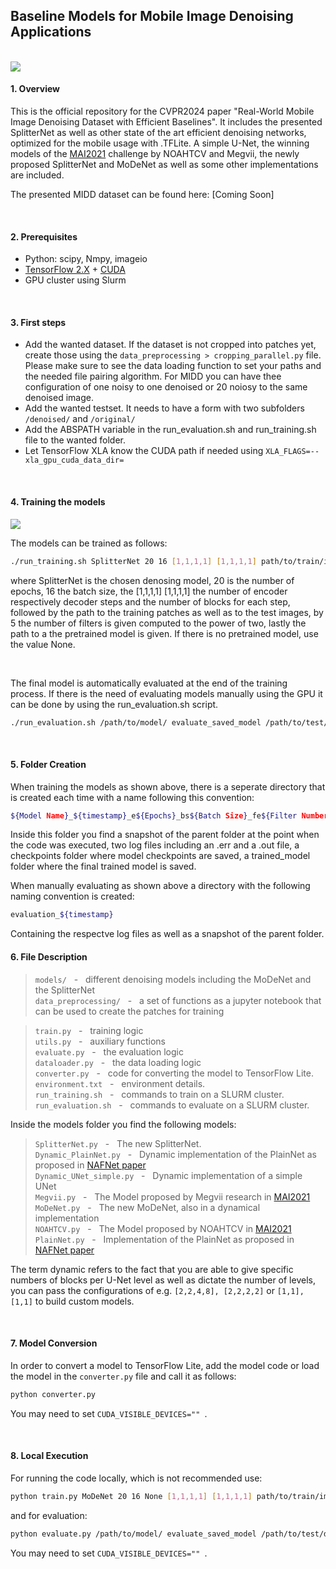 ## Baseline Models for Mobile Image Denoising Applications

<br/>

<img src="https://github.com/rflepp/Efficient-Mobile-Image-Denoising-Models/images/SplitterNet_arch.png"/>

<br/>

#### 1. Overview
This is the official repository for the CVPR2024 paper "Real-World Mobile Image Denoising Dataset with Efficient Baselines". It includes the presented SplitterNet as well as other state of the art efficient denoising networks, optimized for the mobile usage with .TFLite. A simple U-Net, the winning models of the [MAI2021](https://arxiv.org/pdf/2105.08629v1.pdf) challenge by NOAHTCV and Megvii, the newly proposed SplitterNet and MoDeNet as well as some other implementations are included.

The presented MIDD dataset can be found here: [Coming Soon]

<br/>

#### 2. Prerequisites

- Python: scipy, Nmpy, imageio
- [TensorFlow 2.X](https://www.tensorflow.org/install/) + [CUDA](https://developer.nvidia.com/cuda-toolkit)
- GPU cluster using Slurm

<br/>

#### 3. First steps

- Add the wanted dataset. If the dataset is not cropped into patches yet, create those using the ```data_preprocessing > cropping_parallel.py``` file. Please make sure to see the data loading function to set your paths and the needed file pairing algorithm. For MIDD you can have thee configuration of one noisy to one denoised or 20 noiosy to the same denoised image.
- Add the wanted testset. It needs to have a form with two subfolders ```/denoised/``` and ```/original/```
- Add the ABSPATH variable in the run_evaluation.sh and run_training.sh file to the wanted folder.
- Let TensorFlow XLA know the CUDA path if needed using ```XLA_FLAGS=--xla_gpu_cuda_data_dir=```

<br/>

#### 4. Training the models

<img src="https://github.com/rflepp/Efficient-Mobile-Image-Denoising-Models/images/center_comparison_MIDD_trained_models.png"/>

The models can be trained as follows:

```bash
./run_training.sh SplitterNet 20 16 [1,1,1,1] [1,1,1,1] path/to/train/image/patches/ path/to/test/images/ 5 path/to/pretrained/model 
```

where SplitterNet is the chosen denosing model, 20 is the number of epochs, 16 the batch size, the [1,1,1,1] [1,1,1,1] the number of encoder respectively decoder steps and the number of blocks for each step, followed by the path to the training patches as well as to the test images, by 5 the number of filters is given computed to the power of two, lastly the path to a the pretrained model is given.
If there is no pretrained model, use the value None.

</br>

The final model is automatically evaluated at the end of the training process. If there is the need of evaluating models manually using the GPU it can be done by using the run_evaluation.sh script.

```bash
./run_evaluation.sh /path/to/model/ evaluate_saved_model /path/to/test/data/
```

<br/>

#### 5. Folder Creation

When training the models as shown above, there is a seperate directory that is created each time with a name following this convention: 
```bash
${Model Name}_${timestamp}_e${Epochs}_bs${Batch Size}_fe${Filter Number}
```
Inside this folder you find a snapshot of the parent folder at the point when the code was executed, two log files including an .err and a .out file, a checkpoints folder where model checkpoints are saved, a trained_model folder where the final trained model is saved.

When manually evaluating as shown above a directory with the following naming convention is created:
```bash
evaluation_${timestamp}

```
Containing the respectve log files as well as a snapshot of the parent folder.

#### 6. File Description

>```models/```            &nbsp; - &nbsp; different denoising models including the MoDeNet and the SplitterNet <br/>
>```data_preprocessing/``` &nbsp; - &nbsp; a set of functions as a jupyter notebook that can be used to create the patches for training <br/>

>```train.py```           &nbsp; - &nbsp; training logic <br/>
>```utils.py```           &nbsp; - &nbsp; auxiliary functions <br/>
>```evaluate.py```        &nbsp; - &nbsp; the evaluation logic <br/>
>```dataloader.py```      &nbsp; - &nbsp; the data loading logic <br/>
>```converter.py```       &nbsp; - &nbsp; code for converting the model to TensorFlow Lite. <br/>
>```environment.txt```    &nbsp; - &nbsp; environment details. <br/>
>```run_training.sh```    &nbsp; - &nbsp; commands to train on a SLURM cluster. <br/>
>```run_evaluation.sh```  &nbsp; - &nbsp; commands to evaluate on a SLURM cluster. <br/>


Inside the models folder you find the following models:
>```SplitterNet.py```             &nbsp; - &nbsp; The new SplitterNet. <br/>
>```Dynamic_PlainNet.py```        &nbsp; - &nbsp; Dynamic implementation of the PlainNet as proposed in [NAFNet paper](https://arxiv.org/pdf/2204.04676v4.pdf) <br/>
>```Dynamic_UNet_simple.py```     &nbsp; - &nbsp; Dynamic implementation of a simple UNet <br/>
>```Megvii.py```                  &nbsp; - &nbsp; The Model proposed by Megvii research in [MAI2021](https://arxiv.org/pdf/2105.08629v1.pdf) <br/>
>```MoDeNet.py```                 &nbsp; - &nbsp; The new MoDeNet, also in a dynamical implementation <br/>
>```NOAHTCV.py```                 &nbsp; - &nbsp; The Model proposed by NOAHTCV in [MAI2021](https://arxiv.org/pdf/2105.08629v1.pdf) <br/>
>```PlainNet.py```                &nbsp; - &nbsp; Implementation of the PlainNet as proposed in [NAFNet paper](https://arxiv.org/pdf/2204.04676v4.pdf) <br/>

The term dynamic refers to the fact that you are able to give specific numbers of blocks per U-Net level as well as dictate the number of levels, you can pass the configurations of e.g. ```[2,2,4,8], [2,2,2,2]``` or ```[1,1], [1,1]``` to build custom models.

<br/>

#### 7. Model Conversion

In order to convert a model to TensorFlow Lite, add the model code or load the model in the ```converter.py``` file and call it as follows:
```bash
python converter.py
```

You may need to set ```CUDA_VISIBLE_DEVICES="" ```.

<br/>

#### 8. Local Execution

For running the code locally, which is not recommended use:
```bash
python train.py MoDeNet 20 16 None [1,1,1,1] [1,1,1,1] path/to/train/image/patches path/to/test/images/ path/to/test/images/ 5 path/to/pretrained/model 5 None
```

and for evaluation:
```bash
python evaluate.py /path/to/model/ evaluate_saved_model /path/to/test/data
```

You may need to set ```CUDA_VISIBLE_DEVICES="" ```.

